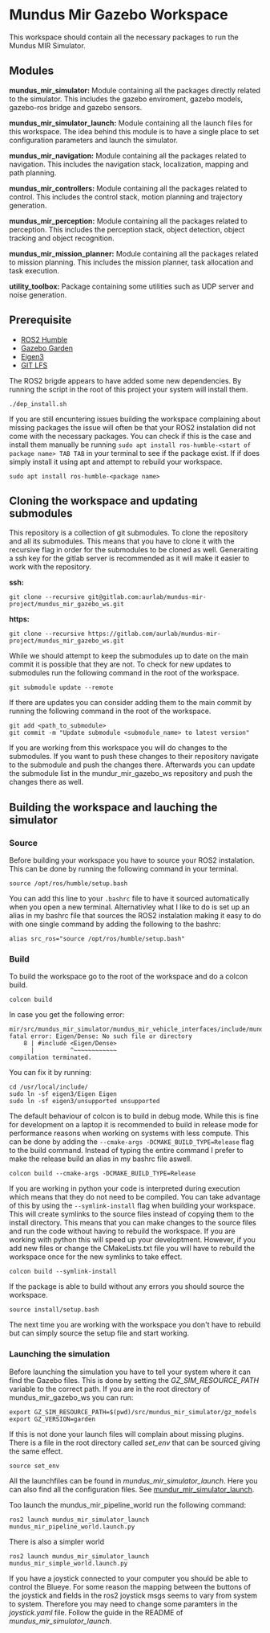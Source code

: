 # Mundus Mir Gazebo Workspace

This workspace should contain all the necessary packages to run the Mundus MIR Simulator. 

## Modules
**mundus_mir_simulator:** Module containing all the packages directly related to the simulator. This includes the gazebo enviroment, gazebo models, gazebo-ros bridge and gazebo sensors.

**mundus_mir_simulator_launch:** Module containing all the launch files for this workspace. The idea behind this module is to have a single place to set configuration parameters and launch the simulator.

**mundus_mir_navigation:** Module containing all the packages related to navigation. This includes the navigation stack, localization, mapping and path planning.

**mundus_mir_controllers:** Module containing all the packages related to control. This includes the control stack, motion planning and trajectory generation.

**mundus_mir_perception:** Module containing all the packages related to perception. This includes the perception stack, object detection, object tracking and object recognition.

**mundus_mir_mission_planner:** Module containing all the packages related to mission planning. This includes the mission planner, task allocation and task execution.

**utility_toolbox:** Package containing some utilities such as UDP server and noise generation. 


## Prerequisite

- [ROS2 Humble](https://docs.ros.org/en/humble/Installation.html)
- [Gazebo Garden](https://gazebosim.org/docs/garden/getstarted/)
- [Eigen3](https://eigen.tuxfamily.org/dox/GettingStarted.html)
- [GIT LFS](https://git-lfs.github.com/)


The ROS2 brigde appears to have added some new dependencies. By running the script in the root of this project your system will install them.

```
./dep_install.sh
```

If you are still encuntering issues building the workspace complaining about missing packages the issue will often be that your ROS2 instalation did not come with the necessary packages. You can check if this is the case and install them manually be running `sudo apt install ros-humble-<start of package name> TAB TAB` in your terminal to see if the package exist. If if does simply install it using apt and attempt to rebuild your workspace.

```
sudo apt install ros-humble-<package name>
```

## Cloning the workspace and updating submodules

This repository is a collection of git submodules. To clone the repository and all its submodules. This means that you have to clone it with the recursive flag in order for the submodules to be cloned as well. Generaiting a ssh key for the gitlab server is recommended as it will make it easier to work with the repository.

**ssh:**
```
git clone --recursive git@gitlab.com:aurlab/mundus-mir-project/mundus_mir_gazebo_ws.git
```

**https:**
```
git clone --recursive https://gitlab.com/aurlab/mundus-mir-project/mundus_mir_gazebo_ws.git
```

While we should attempt to keep the submodules up to date on the main commit it is possible that they are not. To check for new updates to submodules run the following command in the root of the workspace.

```
git submodule update --remote
```
If there are updates you can consider adding them to the main commit by running the following command in the root of the workspace.

```
git add <path_to_submodule>
git commit -m "Update submodule <submodule_name> to latest version"
```

If you are working from this workspace you will do changes to the submodules. If you want to push these changes to their repository navigate to the submodule and push the changes there. Afterwards you can update the submodule list in the mundur_mir_gazebo_ws repository and push the changes there as well.

## Building the workspace and lauching the simulator

### Source
Before building your workspace you have to source your ROS2 instalation. This can be done by running the following command in your terminal.

```
source /opt/ros/humble/setup.bash
```

You can add this line to your `.bashrc` file to have it sourced automatically when you open a new terminal. Alternativley what I like to do is set up an alias in my bashrc file that sources the ROS2 instalation making it easy to do with one single command by adding the following to the bashrc:
```
alias src_ros="source /opt/ros/humble/setup.bash"
```

### Build
To build the workspace go to the root of the workspace and do a colcon build. 
```
colcon build
```

In case you get the following error:
```
mir/src/mundus_mir_simulator/mundus_mir_vehicle_interfaces/include/mundus_mir_vehicle_interfaces/blueye_simulator_interface.hpp:8:10: fatal error: Eigen/Dense: No such file or directory
    8 | #include <Eigen/Dense>
      |          ^~~~~~~~~~~~~
compilation terminated.
```

You can fix it by running:

```
cd /usr/local/include/
sudo ln -sf eigen3/Eigen Eigen
sudo ln -sf eigen3/unsupported unsupported
```

The default behaviour of colcon is to build in debug mode. While this is fine for development on a laptop it is recommended to build in release mode for performance reasons when working on systems with less compute. This can be done by adding the `--cmake-args -DCMAKE_BUILD_TYPE=Release` flag to the build command. Instead of typing the entire command I prefer to make the release build an alias in my bashrc file aswell.
```
colcon build --cmake-args -DCMAKE_BUILD_TYPE=Release
```

If you are working in python your code is interpreted during execution which means that they do not need to be compiled. You can take advantage of this by using the `--symlink-install` flag when building your workspace. This will create symlinks to the source files instead of copying them to the install directory. This means that you can make changes to the source files and run the code without having to rebuild the workspace. If you are working with python this will speed up your developtment. However, if you add new files or change the CMakeLists.txt file you will have to rebuild the workspace once for the new symlinks to take effect. 

```
colcon build --symlink-install
```

If the package is able to build without any errors you should source the workspace. 
```
source install/setup.bash
```

The next time you are working with the workspace you don't have to rebuild but can simply source the setup file and start working. 

### Launching the simulation

Before launching the simulation you have to tell your system where it can find the Gazebo files. This is done by setting the *GZ_SIM_RESOURCE_PATH* variable to the correct path. If you are in the root directory of mundus_mir_gazebo_ws you can run:
```
export GZ_SIM_RESOURCE_PATH=$(pwd)/src/mundus_mir_simulator/gz_models
export GZ_VERSION=garden
```

If this is not done your launch files will complain about missing plugins. There is a file in the root directory called *set_env* that can be sourced giving the same effect.

```
source set_env
```

All the launchfiles can be found in *mundus_mir_simulator_launch*. Here you can also find all the configuration files. See [mundur_mir_simulator_launch](https://gitlab.com/aurlab/mundus-mir-project/packages/mundus_mir_simulator_launch). 

Too launch the mundus_mir_pipeline_world run the following command:
```
ros2 launch mundus_mir_simulator_launch mundus_mir_pipeline_world.launch.py
```

There is also a simpler world
```
ros2 launch mundus_mir_simulator_launch mundus_mir_simple_world.launch.py
```

If you have a joystick connected to your computer you should be able to control the Blueye. For some reason the mapping between the buttons of the joystick and fields in the ros2 joystick msgs seems to vary from system to system. Therefore you may need to change some paramters in the *joystick.yaml* file. Follow the guide in the README of *mundus_mir_simulator_launch*. 

